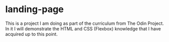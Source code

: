 # landing-page
This is a project I am doing as part of the curriculum from The Odin Project. In it I will demonstrate the HTML and CSS (Flexbox) knowledge that I have acquired up to this point.
